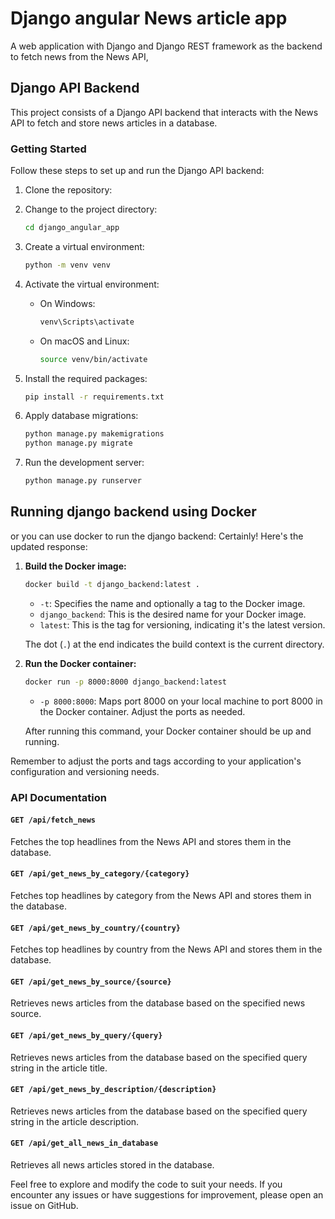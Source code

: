 # Django angular News article app

A web application with Django and Django REST framework as the backend to fetch
news from the News API,

## Django API Backend

This project consists of a Django API backend that interacts with the News API to fetch and store news articles in a database.

### Getting Started

Follow these steps to set up and run the Django API backend:

1. Clone the repository:

2. Change to the project directory:

    ```bash
    cd django_angular_app
    ```

3. Create a virtual environment:

    ```bash
    python -m venv venv
    ```

4. Activate the virtual environment:

    - On Windows:

        ```bash
        venv\Scripts\activate
        ```

    - On macOS and Linux:

        ```bash
        source venv/bin/activate
        ```

5. Install the required packages:

    ```bash
    pip install -r requirements.txt
    ```

6. Apply database migrations:

    ```bash
    python manage.py makemigrations
    python manage.py migrate
    ```

7. Run the development server:

    ```bash
    python manage.py runserver
    ```
## Running django backend using Docker
or you can use docker to run the django backend:
Certainly! Here's the updated response:

1. **Build the Docker image:**

   ```bash
   docker build -t django_backend:latest .
   ```

   - `-t`: Specifies the name and optionally a tag to the Docker image.
   - `django_backend`: This is the desired name for your Docker image.
   - `latest`: This is the tag for versioning, indicating it's the latest version.

   The dot (`.`) at the end indicates the build context is the current directory.

2. **Run the Docker container:**

   ```bash
   docker run -p 8000:8000 django_backend:latest
   ```

   - `-p 8000:8000`: Maps port 8000 on your local machine to port 8000 in the Docker container. Adjust the ports as needed.

   After running this command, your Docker container should be up and running.

Remember to adjust the ports and tags according to your application's configuration and versioning needs.

### API Documentation

#### `GET /api/fetch_news`

Fetches the top headlines from the News API and stores them in the database.

#### `GET /api/get_news_by_category/{category}`

Fetches top headlines by category from the News API and stores them in the database.

#### `GET /api/get_news_by_country/{country}`

Fetches top headlines by country from the News API and stores them in the database.

#### `GET /api/get_news_by_source/{source}`

Retrieves news articles from the database based on the specified news source.

#### `GET /api/get_news_by_query/{query}`

Retrieves news articles from the database based on the specified query string in the article title.

#### `GET /api/get_news_by_description/{description}`

Retrieves news articles from the database based on the specified query string in the article description.

#### `GET /api/get_all_news_in_database`

Retrieves all news articles stored in the database.

Feel free to explore and modify the code to suit your needs. If you encounter any issues or have suggestions for improvement, please open an issue on GitHub.
